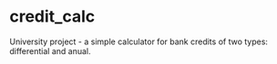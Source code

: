 # credit_calc
University project - a simple calculator for bank credits of two types: differential and anual.
